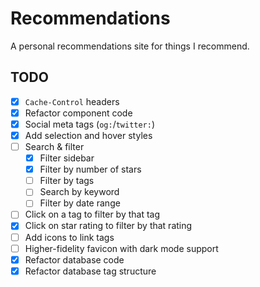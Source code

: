 # Recommendations

A personal recommendations site for things I recommend.

## TODO

-   [x] `Cache-Control` headers
-   [x] Refactor component code
-   [x] Social meta tags (`og:`/`twitter:`)
-   [x] Add selection and hover styles
-   [ ] Search & filter
    -   [x] Filter sidebar
    -   [x] Filter by number of stars
    -   [ ] Filter by tags
    -   [ ] Search by keyword
    -   [ ] Filter by date range
-   [ ] Click on a tag to filter by that tag
-   [x] Click on star rating to filter by that rating
-   [ ] Add icons to link tags
-   [ ] Higher-fidelity favicon with dark mode support
-   [x] Refactor database code
-   [x] Refactor database tag structure
